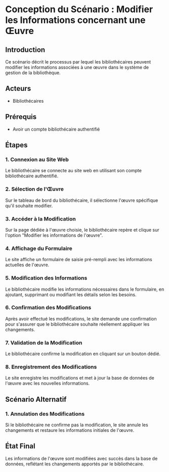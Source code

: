 # Conception du Scénario : Modifier les Informations concernant une Œuvre

## Introduction
Ce scénario décrit le processus par lequel les bibliothécaires peuvent modifier les informations associées à une œuvre dans le système de gestion de la bibliothèque.

## Acteurs
- Bibliothécaires

## Prérequis
- Avoir un compte bibliothécaire authentifié

## Étapes

### 1. Connexion au Site Web
Le bibliothécaire se connecte au site web en utilisant son compte bibliothécaire authentifié.

### 2. Sélection de l'Œuvre
Sur le tableau de bord du bibliothécaire, il sélectionne l'œuvre spécifique qu'il souhaite modifier.

### 3. Accéder à la Modification
Sur la page dédiée à l'œuvre choisie, le bibliothécaire repère et clique sur l'option "Modifier les informations de l'œuvre".

### 4. Affichage du Formulaire
Le site affiche un formulaire de saisie pré-rempli avec les informations actuelles de l'œuvre.

### 5. Modification des Informations
Le bibliothécaire modifie les informations nécessaires dans le formulaire, en ajoutant, supprimant ou modifiant les détails selon les besoins.

### 6. Confirmation des Modifications
Après avoir effectué les modifications, le site demande une confirmation pour s'assurer que le bibliothécaire souhaite réellement appliquer les changements.

### 7. Validation de la Modification
Le bibliothécaire confirme la modification en cliquant sur un bouton dédié.

### 8. Enregistrement des Modifications
Le site enregistre les modifications et met à jour la base de données de l'œuvre avec les nouvelles informations.

## Scénario Alternatif

### 1. Annulation des Modifications
Si le bibliothécaire ne confirme pas la modification, le site annule les changements et restaure les informations initiales de l'œuvre.

## État Final
Les informations de l'œuvre sont modifiées avec succès dans la base de données, reflétant les changements apportés par le bibliothécaire.
